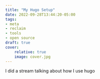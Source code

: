 ```yaml
---
title: "My Hugo Setup"
date: 2022-09-28T13:44:20-05:00
tags:
- meta
- reclaim
- tools
- open source
draft: true
cover:
    relative: true
    image: cover.jpg
---
```


I did a stream talking about how I use hugo